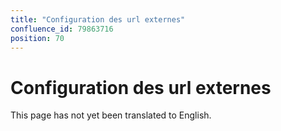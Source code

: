 ```yaml
---
title: "Configuration des url externes"
confluence_id: 79863716
position: 70
---
```

# Configuration des url externes


This page has not yet been translated to English.

